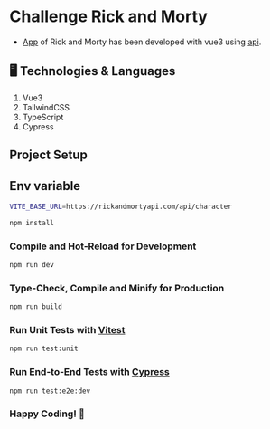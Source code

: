# Challenge Rick and Morty

-  [App](https://google.com) of Rick and Morty has been developed with vue3 using [api](https://rickandmortyapi.com/api/character).


## 🖥 Technologies & Languages

1. Vue3
2. TailwindCSS
3. TypeScript
4. Cypress

## Project Setup

## Env variable

```sh
VITE_BASE_URL=https://rickandmortyapi.com/api/character
```

```sh
npm install
```

### Compile and Hot-Reload for Development

```sh
npm run dev
```

### Type-Check, Compile and Minify for Production

```sh
npm run build
```

### Run Unit Tests with [Vitest](https://vitest.dev/)

```sh
npm run test:unit
```

### Run End-to-End Tests with [Cypress](https://www.cypress.io/)

```sh
npm run test:e2e:dev
```

### Happy Coding! 🚀